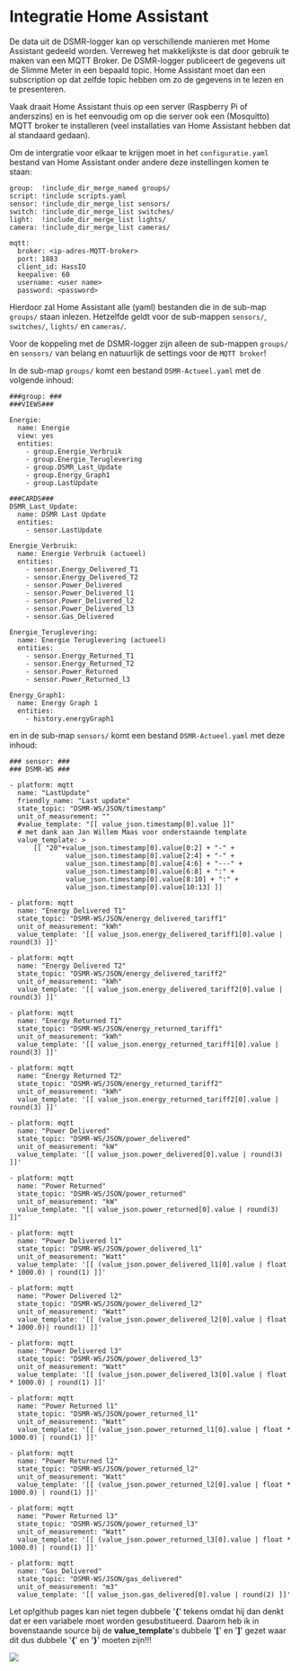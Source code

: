 # Integratie Home Assistant

De data uit de DSMR-logger kan op verschillende manieren met Home Assistant gedeeld worden. Verreweg het makkelijkste is dat door gebruik te maken van een MQTT Broker. De DSMR-logger publiceert de gegevens uit de Slimme Meter in een bepaald topic. Home Assistant moet dan een subscription op dat zelfde topic hebben om zo de gegevens in te lezen en te presenteren.

Vaak draait Home Assistant thuis op een server \(Raspberry Pi of anderszins\) en is het eenvoudig om op die server ook een \(Mosquitto\) MQTT broker te installeren \(veel installaties van Home Assistant hebben dat al standaard gedaan\).

Om de intergratie voor elkaar te krijgen moet in het `configuratie.yaml` bestand van Home Assistant onder andere deze instellingen komen te staan:

```text
group:  !include_dir_merge_named groups/
script: !include scripts.yaml
sensor: !include_dir_merge_list sensors/
switch: !include_dir_merge_list switches/
light:  !include_dir_merge_list lights/
camera: !include_dir_merge_list cameras/

mqtt:
  broker: <ip-adres-MQTT-broker>
  port: 1883
  client_id: HassIO
  keepalive: 60
  username: <user name>
  password: <password>

```

Hierdoor zal Home Assistant alle \(yaml\) bestanden die in de sub-map `groups/` staan inlezen. Hetzelfde geldt voor de sub-mappen `sensors/`, `switches/`, `lights/` en `cameras/`.

Voor de koppeling met de DSMR-logger zijn alleen de sub-mappen `groups/` en `sensors/` van belang en natuurlijk de settings voor de `MQTT broker`!

In de sub-map `groups/` komt een bestand `DSMR-Actueel.yaml` met de volgende inhoud:

```text
###group: ###
###VIEWS###

Energie:
  name: Energie
  view: yes
  entities:
    - group.Energie_Verbruik
    - group.Energie_Teruglevering
    - group.DSMR_Last_Update
    - group.Energy_Graph1
    - group.LastUpdate

###CARDS###
DSMR_Last_Update:
  name: DSMR Last Update
  entities:
    - sensor.LastUpdate

Energie_Verbruik:
  name: Energie Verbruik (actueel)
  entities:
    - sensor.Energy_Delivered_T1
    - sensor.Energy_Delivered_T2
    - sensor.Power_Delivered
    - sensor.Power_Delivered_l1
    - sensor.Power_Delivered_l2
    - sensor.Power_Delivered_l3
    - sensor.Gas_Delivered

Energie_Teruglevering:
  name: Energie Teruglevering (actueel)
  entities:
    - sensor.Energy_Returned_T1
    - sensor.Energy_Returned_T2
    - sensor.Power_Returned
    - sensor.Power_Returned_l3

Energy_Graph1:
  name: Energy Graph 1
  entities:
    - history.energyGraph1

```

en in de sub-map `sensors/` komt een bestand `DSMR-Actueel.yaml` met deze inhoud:

```text
### sensor: ###
### DSMR-WS ###

- platform: mqtt
  name: "LastUpdate"
  friendly_name: "Last update"
  state_topic: "DSMR-WS/JSON/timestamp"
  unit_of_measurement: ""
  #value_template: "[[ value_json.timestamp[0].value ]]"
  # met dank aan Jan Willem Maas voor onderstaande template
  value_template: >
      [[ "20"+value_json.timestamp[0].value[0:2] + "-" + 
              value_json.timestamp[0].value[2:4] + "-" + 
              value_json.timestamp[0].value[4:6] + "---" + 
              value_json.timestamp[0].value[6:8] + ":" + 
              value_json.timestamp[0].value[8:10] + ":" + 
              value_json.timestamp[0].value[10:13] ]]

- platform: mqtt
  name: "Energy Delivered T1"
  state_topic: "DSMR-WS/JSON/energy_delivered_tariff1" 
  unit_of_measurement: "kWh"
  value_template: '[[ value_json.energy_delivered_tariff1[0].value | round(3) ]]'

- platform: mqtt
  name: "Energy Delivered T2"
  state_topic: "DSMR-WS/JSON/energy_delivered_tariff2" 
  unit_of_measurement: "kWh"
  value_template: '[[ value_json.energy_delivered_tariff2[0].value | round(3) ]]'

- platform: mqtt
  name: "Energy Returned T1"
  state_topic: "DSMR-WS/JSON/energy_returned_tariff1" 
  unit_of_measurement: "kWh"
  value_template: '[[ value_json.energy_returned_tariff1[0].value | round(3) ]]'

- platform: mqtt
  name: "Energy Returned T2"
  state_topic: "DSMR-WS/JSON/energy_returned_tariff2" 
  unit_of_measurement: "kWh"
  value_template: '[[ value_json.energy_returned_tariff2[0].value | round(3) ]]'

- platform: mqtt
  name: "Power Delivered"
  state_topic: "DSMR-WS/JSON/power_delivered" 
  unit_of_measurement: "kW"
  value_template: '[[ value_json.power_delivered[0].value | round(3) ]]'

- platform: mqtt
  name: "Power Returned"
  state_topic: "DSMR-WS/JSON/power_returned"
  unit_of_measurement: "kW"
  value_template: "[[ value_json.power_returned[0].value | round(3) ]]"

- platform: mqtt
  name: "Power Delivered l1"
  state_topic: "DSMR-WS/JSON/power_delivered_l1" 
  unit_of_measurement: "Watt"
  value_template: '[[ (value_json.power_delivered_l1[0].value | float * 1000.0) | round(1) ]]'

- platform: mqtt
  name: "Power Delivered l2"
  state_topic: "DSMR-WS/JSON/power_delivered_l2" 
  unit_of_measurement: "Watt"
  value_template: '[[ (value_json.power_delivered_l2[0].value | float * 1000.0)| round(1) ]]'

- platform: mqtt
  name: "Power Delivered l3"
  state_topic: "DSMR-WS/JSON/power_delivered_l3" 
  unit_of_measurement: "Watt"
  value_template: '[[ (value_json.power_delivered_l3[0].value | float * 1000.0) | round(1) ]]'

- platform: mqtt
  name: "Power Returned l1"
  state_topic: "DSMR-WS/JSON/power_returned_l1"
  unit_of_measurement: "Watt"
  value_template: '[[ (value_json.power_returned_l1[0].value | float * 1000.0) | round(1) ]]'

- platform: mqtt
  name: "Power Returned l2"
  state_topic: "DSMR-WS/JSON/power_returned_l2"
  unit_of_measurement: "Watt"
  value_template: '[[ (value_json.power_returned_l2[0].value | float * 1000.0) | round(1) ]]'

- platform: mqtt
  name: "Power Returned l3"
  state_topic: "DSMR-WS/JSON/power_returned_l3"
  unit_of_measurement: "Watt"
  value_template: '[[ (value_json.power_returned_l3[0].value | float * 1000.0) | round(1) ]]'

- platform: mqtt
  name: "Gas_Delivered"
  state_topic: "DSMR-WS/JSON/gas_delivered"
  unit_of_measurement: "m3"
  value_template: '[[ value_json.gas_delivered[0].value | round(2) ]]'

```

Let op!github pages kan niet tegen dubbele '**{**' tekens omdat hij dan denkt dat er een variabele moet worden gesubstitueerd. Daarom heb ik in bovenstaande source bij de **value\_template**'s dubbele '**\[**' en '**\]**' gezet waar dit dus dubbele '**{**' en '**}**' moeten zijn!!!

![](https://mrwheel.github.io/DSMRloggerWS/img/HassIO-DSMR-data.png)

